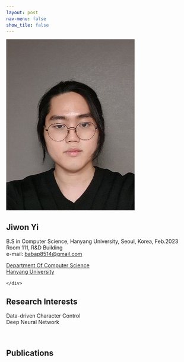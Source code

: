 ```yaml
---
layout: post
nav-menu: false 
show_tile: false
---
```


<!-- One -->
<section id="one">
	<div class="inner">
		<span class="image left"><img src="../assets/people/jiwon-yi/jiwon-yi.jpeg" alt="" /></span>

<h2>Jiwon Yi</h2>

B.S in Computer Science, Hanyang University, Seoul, Korea, Feb.2023<br>
Room 111, R&D Building<br>
e-mail: babap8514@gmail.com
<p/>

<a target="_blank" rel="noopener noreferrer" href="http://cs.hanyang.ac.kr/">Department Of Computer Science</a>
<br/>
<a target="_blank" rel="noopener noreferrer" href="https://www.hanyang.ac.kr/">Hanyang University</a>

	</div>
</section>

## Research Interests
Data-driven Character Control
<br>Deep Neural Network
<br>
<br>
<br>

## Publications
<br>
<br>
<br>
